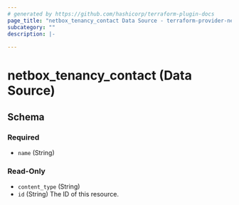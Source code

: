 ```yaml
---
# generated by https://github.com/hashicorp/terraform-plugin-docs
page_title: "netbox_tenancy_contact Data Source - terraform-provider-netbox"
subcategory: ""
description: |-
  
---
```


# netbox_tenancy_contact (Data Source)





<!-- schema generated by tfplugindocs -->
## Schema

### Required

- `name` (String)

### Read-Only

- `content_type` (String)
- `id` (String) The ID of this resource.


